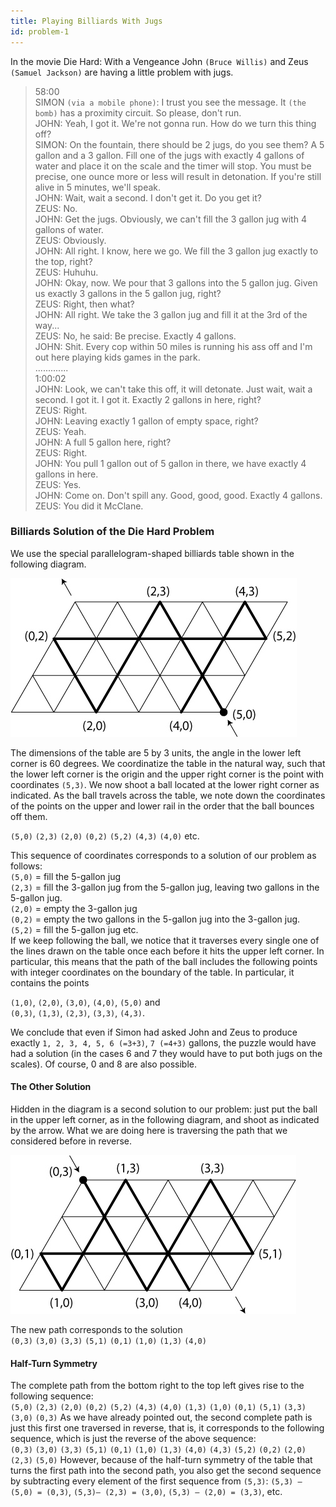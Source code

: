 ```yaml
---
title: Playing Billiards With Jugs
id: problem-1
---
```


In the movie Die Hard: With a Vengeance John `(Bruce Willis)` and Zeus `(Samuel Jackson)` are having a little problem with jugs.

> 58:00  
SIMON `(via a mobile phone)`: I trust you see the message. It `(the bomb)` has a proximity circuit. So please, don't run.  
JOHN: Yeah, I got it. We're not gonna run. How do we turn this thing off?  
SIMON: On the fountain, there should be 2 jugs, do you see them? A 5 gallon and a 3 gallon. Fill one of the jugs with exactly 4 gallons of water and place it on the scale and the timer will stop. You must be precise, one ounce more or less will result in detonation. If you're still alive in 5 minutes, we'll speak.  
JOHN: Wait, wait a second. I don't get it. Do you get it?  
ZEUS: No.  
JOHN: Get the jugs. Obviously, we can't fill the 3 gallon jug with 4 gallons of water.  
ZEUS: Obviously.  
JOHN: All right. I know, here we go. We fill the 3 gallon jug exactly to the top, right?  
ZEUS: Huhuhu.  
JOHN: Okay, now. We pour that 3 gallons into the 5 gallon jug. Given us exactly 3 gallons in the 5 gallon jug, right?  
ZEUS: Right, then what?  
JOHN: All right. We take the 3 gallon jug and fill it at the 3rd of the way...  
ZEUS: No, he said: Be precise. Exactly 4 gallons.  
JOHN: Shit. Every cop within 50 miles is running his ass off and I'm out here playing kids games in the park.  
.............  
1:00:02  
JOHN: Look, we can't take this off, it will detonate. Just wait, wait a second. I got it. I got it. Exactly 2 gallons in here, right?  
ZEUS: Right.  
JOHN: Leaving exactly 1 gallon of empty space, right?  
ZEUS: Yeah.  
JOHN: A full 5 gallon here, right?  
ZEUS: Right.  
JOHN: You pull 1 gallon out of 5 gallon in there, we have exactly 4 gallons in here.  
ZEUS: Yes.  
JOHN: Come on. Don't spill any. Good, good, good. Exactly 4 gallons.  
ZEUS: You did it McClane.  

### Billiards Solution of the Die Hard Problem

We use the special parallelogram-shaped billiards table shown in the following diagram.

![Billards table, part 1](../static/img/billards-1.jpg)

The dimensions of the table are 5 by 3 units, the angle in the lower left corner is 60
degrees. We coordinatize the table in the natural way, such that the lower left corner
is the origin and the upper right corner is the point with coordinates `(5,3)`. We now
shoot a ball located at the lower right corner as indicated. As the ball travels across
the table, we note down the coordinates of the points on the upper and lower rail in
the order that the ball bounces off them. 

`(5,0)` `(2,3)` `(2,0)` `(0,2)` `(5,2)` `(4,3)` `(4,0)` etc.

This sequence of coordinates corresponds to a solution of our problem as follows:  
`(5,0)` = fill the 5-gallon jug  
`(2,3)` = fill the 3-gallon jug from the 5-gallon jug, leaving two gallons in the 5-gallon jug.  
`(2,0)` = empty the 3-gallon jug  
`(0,2)` = empty the two gallons in the 5-gallon jug into the 3-gallon jug.  
`(5,2)` = fill the 5-gallon jug etc.  
If we keep following the ball, we notice that it traverses every single one of the lines drawn on the table once each before it hits the upper left corner. In particular, this means that the path of the ball includes the following points with integer coordinates on the boundary of the table. In particular, it contains the points
 
`(1,0)`, `(2,0)`, `(3,0)`, `(4,0)`, `(5,0)` and  
`(0,3)`, `(1,3)`, `(2,3)`, `(3,3)`, `(4,3)`.

We conclude that even if Simon had asked John and Zeus to produce exactly `1, 2, 3, 4, 5, 6 (=3+3)`, `7 (=4+3)` gallons, the puzzle would have had a solution (in the cases 6 and 7 they would have to put both jugs on the scales). Of course, 0 and 8 are also possible.

#### The Other Solution

Hidden in the diagram is a second solution to our problem: just put the ball in the upper left corner, as in the following diagram, and shoot as indicated by the arrow. What we are doing here is traversing the path that we considered before in reverse. 

![Billards table, part 2](../static/img/billards-2.jpg)

The new path corresponds to the solution  
`(0,3)` `(3,0)` `(3,3)` `(5,1)` `(0,1)` `(1,0)` `(1,3)` `(4,0)`

#### Half-Turn Symmetry

The complete path from the bottom right to the top left gives rise to the following
sequence:  
`(5,0)` `(2,3)` `(2,0)` `(0,2)` `(5,2)` `(4,3)` `(4,0)` `(1,3)` `(1,0)` `(0,1)` `(5,1)` `(3,3)` `(3,0)` `(0,3)`
As we have already pointed out, the second complete path is just this first one traversed in reverse, that is, it corresponds to the following sequence, which is just the reverse of the above sequence:  
`(0,3)` `(3,0)` `(3,3)` `(5,1)` `(0,1)` `(1,0)` `(1,3)` `(4,0)` `(4,3)` `(5,2)` `(0,2)` `(2,0)` `(2,3)` `(5,0)`
However, because of the half-turn symmetry of the table that turns the first path into the second path, you also get the second sequence by subtracting every element of the first sequence from `(5,3)`: `(5,3) – (5,0) = (0,3)`, `(5,3)– (2,3) = (3,0)`, `(5,3) – (2,0) = (3,3)`, etc.